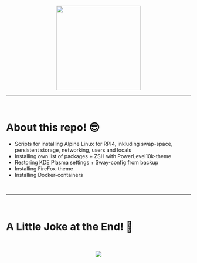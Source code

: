 <p align="center">
  <img src="https://miro.medium.com/max/2048/1*OohqW5DGh9CQS4hLY5FXzA.png" height="230"/>
</p>
<hr>
<Br>
<h1>About this repo! 😎</h1>

- Scripts for installing Alpine Linux for RPI4, inkluding swap-space, persistent storage, networking, users and locals
- Installing own list of packages + ZSH with PowerLevel10k-theme
- Restoring KDE Plasma settings + Sway-config from backup
- Installing FireFox-theme
- Installing Docker-containers
  

<Br>
<hr>
<Br>
<h1>A Little Joke at the End! 🤣</h1>
<Br>

<p align="center">
  <img src="https://media.giphy.com/media/aHmquP8GsDCHS/giphy.gif"/>

